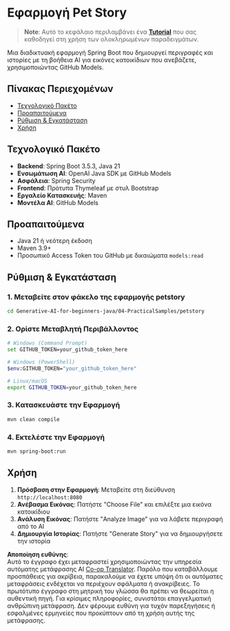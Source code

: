 <!--
CO_OP_TRANSLATOR_METADATA:
{
  "original_hash": "69dffd84127360d3f9446b89de471abe",
  "translation_date": "2025-07-21T20:05:55+00:00",
  "source_file": "04-PracticalSamples/petstory/README.md",
  "language_code": "el"
}
-->
# Εφαρμογή Pet Story

>**Note**: Αυτό το κεφάλαιο περιλαμβάνει ένα [**Tutorial**](./TUTORIAL.md) που σας καθοδηγεί στη χρήση των ολοκληρωμένων παραδειγμάτων.

Μια διαδικτυακή εφαρμογή Spring Boot που δημιουργεί περιγραφές και ιστορίες με τη βοήθεια AI για εικόνες κατοικίδιων που ανεβάζετε, χρησιμοποιώντας GitHub Models.

## Πίνακας Περιεχομένων

- [Τεχνολογικό Πακέτο](../../../../04-PracticalSamples/petstory)
- [Προαπαιτούμενα](../../../../04-PracticalSamples/petstory)
- [Ρύθμιση & Εγκατάσταση](../../../../04-PracticalSamples/petstory)
- [Χρήση](../../../../04-PracticalSamples/petstory)

## Τεχνολογικό Πακέτο

- **Backend**: Spring Boot 3.5.3, Java 21
- **Ενσωμάτωση AI**: OpenAI Java SDK με GitHub Models
- **Ασφάλεια**: Spring Security
- **Frontend**: Πρότυπα Thymeleaf με στυλ Bootstrap
- **Εργαλείο Κατασκευής**: Maven
- **Μοντέλα AI**: GitHub Models

## Προαπαιτούμενα

- Java 21 ή νεότερη έκδοση
- Maven 3.9+
- Προσωπικό Access Token του GitHub με δικαιώματα `models:read`

## Ρύθμιση & Εγκατάσταση

### 1. Μεταβείτε στον φάκελο της εφαρμογής petstory
```bash
cd Generative-AI-for-beginners-java/04-PracticalSamples/petstory
```

### 2. Ορίστε Μεταβλητή Περιβάλλοντος
   ```bash
   # Windows (Command Prompt)
   set GITHUB_TOKEN=your_github_token_here
   
   # Windows (PowerShell)
   $env:GITHUB_TOKEN="your_github_token_here"
   
   # Linux/macOS
   export GITHUB_TOKEN=your_github_token_here
   ```

### 3. Κατασκευάστε την Εφαρμογή
```bash
mvn clean compile
```

### 4. Εκτελέστε την Εφαρμογή
```bash
mvn spring-boot:run
```

## Χρήση

1. **Πρόσβαση στην Εφαρμογή**: Μεταβείτε στη διεύθυνση `http://localhost:8080`
2. **Ανέβασμα Εικόνας**: Πατήστε "Choose File" και επιλέξτε μια εικόνα κατοικίδιου
3. **Ανάλυση Εικόνας**: Πατήστε "Analyze Image" για να λάβετε περιγραφή από το AI
4. **Δημιουργία Ιστορίας**: Πατήστε "Generate Story" για να δημιουργήσετε την ιστορία

**Αποποίηση ευθύνης**:  
Αυτό το έγγραφο έχει μεταφραστεί χρησιμοποιώντας την υπηρεσία αυτόματης μετάφρασης AI [Co-op Translator](https://github.com/Azure/co-op-translator). Παρόλο που καταβάλλουμε προσπάθειες για ακρίβεια, παρακαλούμε να έχετε υπόψη ότι οι αυτόματες μεταφράσεις ενδέχεται να περιέχουν σφάλματα ή ανακρίβειες. Το πρωτότυπο έγγραφο στη μητρική του γλώσσα θα πρέπει να θεωρείται η αυθεντική πηγή. Για κρίσιμες πληροφορίες, συνιστάται επαγγελματική ανθρώπινη μετάφραση. Δεν φέρουμε ευθύνη για τυχόν παρεξηγήσεις ή εσφαλμένες ερμηνείες που προκύπτουν από τη χρήση αυτής της μετάφρασης.
